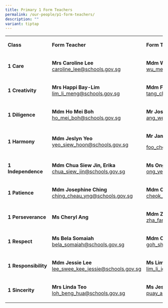 ```yaml
---
title: Primary 1 Form Teachers
permalink: /our-people/p1-form-teachers/
description: ""
variant: tiptap
---
```

<table style="minWidth: 75px">
<colgroup>
<col>
<col>
<col>
</colgroup>
<tbody>
<tr>
<td rowspan="1" colspan="1">
<p><strong>Class</strong>
</p>
</td>
<td rowspan="1" colspan="1">
<p><strong>Form Teacher</strong>
</p>
</td>
<td rowspan="1" colspan="1">
<p><strong>Form Teacher</strong>
</p>
</td>
</tr>
<tr>
<td rowspan="1" colspan="1">
<p><strong>1 Care</strong>
</p>
</td>
<td rowspan="1" colspan="1">
<p><strong>Mrs Caroline Lee<br></strong><a href="mailto:caroline_lee@schools.gov.sg" rel="noopener noreferrer nofollow" target="_blank"><u>caroline_lee@schools.gov.sg</u></a>
</p>
</td>
<td rowspan="1" colspan="1">
<p><strong>Mdm Wu Meihui<br></strong><a href="mailto:wu_meihui_a@schools.gov.sg" rel="noopener noreferrer nofollow" target="_blank"><u>wu_meihui_a@schools.gov.sg</u></a>
</p>
</td>
</tr>
<tr>
<td rowspan="1" colspan="1">
<p><strong>1 Creativity</strong>
</p>
</td>
<td rowspan="1" colspan="1">
<p><strong>Mrs Happi Bay-Lim</strong>
<br><a href="mailto:lim_li_meng@schools.gov.sg" rel="noopener noreferrer nofollow" target="_blank"><u>lim_li_meng@schools.gov.sg</u></a>
</p>
</td>
<td rowspan="1" colspan="1">
<p><strong>Mdm Felice Tang</strong>
<br><a href="mailto:tang_chai_chin@schools.gov.sg" rel="noopener noreferrer nofollow" target="_blank"><u>tang_chai_chin@schools.gov.sg</u></a>
</p>
</td>
</tr>
<tr>
<td rowspan="1" colspan="1">
<p><strong>1 Diligence</strong>
</p>
</td>
<td rowspan="1" colspan="1">
<p><strong>Mdm Ho Mei Boh</strong>
<br><a href="mailto:ho_mei_boh@schools.gov.sg" rel="noopener noreferrer nofollow" target="_blank"><u>ho_mei_boh@schools.gov.sg</u></a>
</p>
</td>
<td rowspan="1" colspan="1">
<p><strong>Mr Joseph Ang</strong>
<br><a href="mailto:ang_wei_loon_joseph@schools.gov.sg" rel="noopener noreferrer nofollow" target="_blank"><u>ang_wei_loon_joseph@schools.gov.sg</u></a>
</p>
</td>
</tr>
<tr>
<td rowspan="1" colspan="1">
<p><strong>1 Harmony</strong>
</p>
</td>
<td rowspan="1" colspan="1">
<p><strong>Mdm Jeslyn Yeo</strong>
<br><a href="mailto:yeo_siew_hoon@schools.gov.sg" rel="noopener noreferrer nofollow" target="_blank"><u>yeo_siew_hoon@schools.gov.sg</u></a>
</p>
</td>
<td rowspan="1" colspan="1">
<p><strong>Mr James Foo</strong>
</p>
<p><a href="mailto:foo_chee_yuen@schools.gov.sg" rel="noopener noreferrer nofollow" target="_blank">foo_chee_yuen@schools.gov.sg</a>
</p>
</td>
</tr>
<tr>
<td rowspan="1" colspan="1">
<p><strong>1 Independence</strong>
</p>
</td>
<td rowspan="1" colspan="1">
<p><strong>Mdm Chua Siew Jin, Erika</strong>
<br><a href="mailto:chua_siew_jin@schools.gov.sg" rel="noopener noreferrer nofollow" target="_blank"><u>chua_siew_jin@schools.gov.sg</u></a>
</p>
</td>
<td rowspan="1" colspan="1">
<p><strong>Ms Ong Yen San</strong>
<br><a href="mailto:ong_yen_san@schools.gov.sg" rel="noopener noreferrer nofollow" target="_blank"><u>ong_yen_san@schools.gov.sg</u></a>
</p>
</td>
</tr>
<tr>
<td rowspan="1" colspan="1">
<p><strong>1&nbsp;Patience</strong>
</p>
</td>
<td rowspan="1" colspan="1">
<p><strong>Mdm Josephine Ching</strong>
<br><a href="mailto:ching_cheau_yng@schools.gov.sg" rel="noopener noreferrer nofollow" target="_blank"><u>ching_cheau_yng@schools.gov.sg</u></a>
</p>
</td>
<td rowspan="1" colspan="1">
<p><strong>Mdm Cheok Li Yee</strong>
<br><a href="mailto:cheok_li_yee@schools.gov.sg" rel="noopener noreferrer nofollow" target="_blank"><u>cheok_li_yee@schools.gov.sg</u></a>
</p>
</td>
</tr>
<tr>
<td rowspan="1" colspan="1">
<p><strong>1 Perseverance</strong>
</p>
</td>
<td rowspan="1" colspan="1">
<p><strong>Ms Cheryl Ang</strong>
</p>
</td>
<td rowspan="1" colspan="1">
<p><strong>Mdm Zha Fangyu</strong>
<br><a href="mailto:zha_fangyu@schools.gov.sg" rel="noopener noreferrer nofollow" target="_blank">zha_fangyu@schools.gov.sg</a>
</p>
</td>
</tr>
<tr>
<td rowspan="1" colspan="1">
<p><strong>1 Respect</strong>
</p>
</td>
<td rowspan="1" colspan="1">
<p><strong>Ms Bela Somaiah</strong>
<br><a href="mailto:bela_somaiah@schools.gov.sg" rel="noopener noreferrer nofollow" target="_blank"><u>bela_somaiah@schools.gov.sg</u></a>
</p>
</td>
<td rowspan="1" colspan="1">
<p><strong>Mdm Cindy Goh</strong>
<br><a href="mailto:goh_shu_wei_cindy@schools.gov.sg" rel="noopener noreferrer nofollow" target="_blank"><u>goh_shu_wei_cindy@schools.gov.sg</u></a>
</p>
</td>
</tr>
<tr>
<td rowspan="1" colspan="1">
<p><strong>1&nbsp;Responsibility</strong>
</p>
</td>
<td rowspan="1" colspan="1">
<p><strong>Mdm Jessie Lee</strong>
<br><a href="mailto:lee_swee_kee_jessie@schools.gov.sg" rel="noopener noreferrer nofollow" target="_blank"><u>lee_swee_kee_jessie@schools.gov.sg</u></a>
</p>
</td>
<td rowspan="1" colspan="1">
<p><strong>Ms Lim Li Joon</strong>
<br><a href="mailto:lim_li_joon@schools.gov.sg" rel="noopener noreferrer nofollow" target="_blank"><u>lim_li_joon@schools.gov.sg</u></a>
</p>
</td>
</tr>
<tr>
<td rowspan="1" colspan="1">
<p><strong>1 Sincerity</strong>
</p>
</td>
<td rowspan="1" colspan="1">
<p><strong>Mrs Linda Teo</strong>
<br><a href="mailto:loh_beng_hua@schools.gov.sg" rel="noopener noreferrer nofollow" target="_blank"><u>loh_beng_hua@schools.gov.sg</u></a>
</p>
</td>
<td rowspan="1" colspan="1">
<p><strong>Ms Jessica Puay</strong>
<br><a href="mailto:puay_an_kee_jessica@schools.gov.sg" rel="noopener noreferrer nofollow" target="_blank"><u>puay_an_kee_jessica@schools.gov.sg</u></a>
</p>
</td>
</tr>
</tbody>
</table>
<p></p>